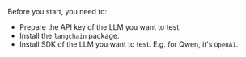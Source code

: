 Before you start, you need to:

- Prepare the API key of the LLM you want to test.
- Install the `langchain` package.
- Install SDK of the LLM you want to test. E.g. for Qwen, it's `OpenAI`.
